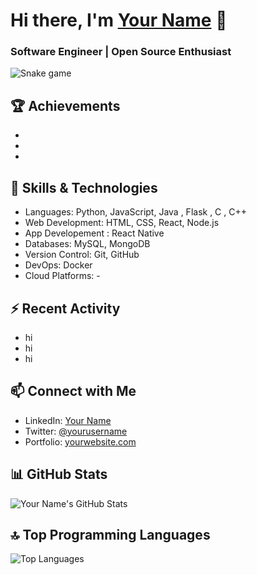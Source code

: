 <!-- Your name and headline -->
# Hi there, I'm [Your Name](https://github.com/VarunCypherV) 👋
### Software Engineer | Open Source Enthusiast

<!-- Dynamic GitHub contribution graph -->

<!-- Snake game contribution graph -->
![Snake game](https://raw.githubusercontent.com/VarunCypherV/VarunCypherV/output/github-contribution-grid-snake.svg)


<!-- Your achievements -->
## 🏆 Achievements
-
-
-

<!-- Skills and Technologies -->
## 💼 Skills & Technologies
- Languages: Python, JavaScript, Java , Flask , C , C++
- Web Development: HTML, CSS, React, Node.js
- App Developement : React Native
- Databases: MySQL, MongoDB
- Version Control: Git, GitHub
- DevOps: Docker
- Cloud Platforms: -

<!-- Recent activity -->
## ⚡ Recent Activity
<!-- Add recent activity from GitHub -->
- hi
- hi
- hi

<!-- Connect with me -->
## 📫 Connect with Me
- LinkedIn: [Your Name](https://www.linkedin.com/in/yourname)
- Twitter: [@yourusername](https://twitter.com/yourusername)
- Portfolio: [yourwebsite.com](https://yourwebsite.com)

<!-- GitHub Stats -->
## 📊 GitHub Stats
![Your Name's GitHub Stats](https://github-readme-stats.vercel.app/api?username=VarunCypherV&show_icons=true&theme=tokyonight)

<!-- Top Programming Languages -->
## 🔝 Top Programming Languages
![Top Languages](https://github-readme-stats.vercel.app/api/top-langs/?username=VarunCypherV&layout=compact&theme=radical)
